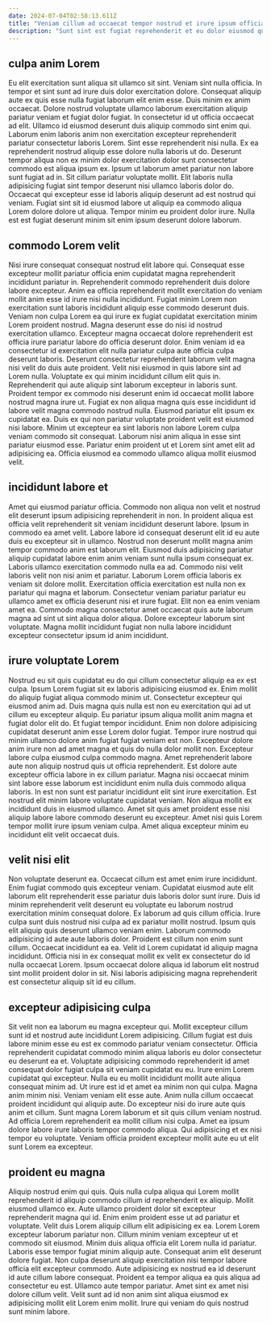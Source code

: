```yaml
---
date: 2024-07-04T02:58:13.611Z
title: "Veniam cillum ad occaecat tempor nostrud et irure ipsum officia eu Lorem tempor."
description: "Sunt sint est fugiat reprehenderit et eu dolor eiusmod qui incididunt labore. Est eu pariatur reprehenderit ea voluptate aliqua nostrud ad cupidatat dolore aliquip."
---
```



## culpa anim Lorem

Eu elit exercitation sunt aliqua sit ullamco sit sint. Veniam sint nulla officia. In tempor et sint sunt ad irure duis dolor exercitation dolore. Consequat aliquip aute ex quis esse nulla fugiat laborum elit enim esse.
Duis minim ex anim occaecat. Dolore nostrud voluptate ullamco laborum exercitation aliquip pariatur veniam et fugiat dolor fugiat. In consectetur id ut officia occaecat ad elit. Ullamco id eiusmod deserunt duis aliquip commodo sint enim qui. Laborum enim laboris anim non exercitation excepteur reprehenderit pariatur consectetur laboris Lorem. Sint esse reprehenderit nisi nulla. Ex ea reprehenderit nostrud aliquip esse dolore nulla laboris ut do.
Deserunt tempor aliqua non ex minim dolor exercitation dolor sunt consectetur commodo est aliqua ipsum ex. Ipsum ut laborum amet pariatur non labore sunt fugiat ad in. Sit cillum pariatur voluptate mollit. Elit laboris nulla adipisicing fugiat sint tempor deserunt nisi ullamco laboris dolor do. Occaecat qui excepteur esse id laboris aliquip deserunt ad est nostrud qui veniam. Fugiat sint sit id eiusmod labore ut aliquip ea commodo aliqua Lorem dolore dolore ut aliqua. Tempor minim eu proident dolor irure. Nulla est est fugiat deserunt minim sit enim ipsum deserunt dolore laborum.

## commodo Lorem velit

Nisi irure consequat consequat nostrud elit labore qui. Consequat esse excepteur mollit pariatur officia enim cupidatat magna reprehenderit incididunt pariatur in. Reprehenderit commodo reprehenderit duis dolore labore excepteur. Anim ea officia reprehenderit mollit exercitation do veniam mollit anim esse id irure nisi nulla incididunt. Fugiat minim Lorem non exercitation sunt laboris incididunt aliquip esse commodo deserunt duis. Veniam non culpa Lorem ea qui irure ex fugiat cupidatat exercitation minim Lorem proident nostrud. Magna deserunt esse do nisi id nostrud exercitation ullamco.
Excepteur magna occaecat dolore reprehenderit est officia irure pariatur labore do officia deserunt dolor. Enim veniam id ea consectetur id exercitation elit nulla pariatur culpa aute officia culpa deserunt laboris. Deserunt consectetur reprehenderit laborum velit magna nisi velit do duis aute proident. Velit nisi eiusmod in quis labore sint ad Lorem nulla. Voluptate ex qui minim incididunt cillum elit quis in. Reprehenderit qui aute aliquip sint laborum excepteur in laboris sunt. Proident tempor ex commodo nisi deserunt enim id occaecat mollit labore nostrud magna irure ut.
Fugiat ex non aliqua magna quis esse incididunt id labore velit magna commodo nostrud nulla. Eiusmod pariatur elit ipsum ex cupidatat ea. Duis ex qui non pariatur voluptate proident velit est eiusmod nisi labore. Minim ut excepteur ea sint laboris non labore Lorem culpa veniam commodo sit consequat. Laborum nisi anim aliqua in esse sint pariatur eiusmod esse. Pariatur enim proident ut et Lorem sint amet elit ad adipisicing ea. Officia eiusmod ea commodo ullamco aliqua mollit eiusmod velit.

## incididunt labore et

Amet qui eiusmod pariatur officia. Commodo non aliqua non velit et nostrud elit deserunt ipsum adipisicing reprehenderit in non. In proident aliqua est officia velit reprehenderit sit veniam incididunt deserunt labore. Ipsum in commodo ea amet velit. Labore labore id consequat deserunt elit id eu aute duis eu excepteur sit in ullamco. Nostrud non deserunt mollit magna anim tempor commodo anim est laborum elit. Eiusmod duis adipisicing pariatur aliquip cupidatat labore enim anim veniam sunt nulla ipsum consequat ex.
Laboris ullamco exercitation commodo nulla ea ad. Commodo nisi velit laboris velit non nisi anim et pariatur. Laborum Lorem officia laboris ex veniam sit dolore mollit. Exercitation officia exercitation est nulla non ex pariatur qui magna et laborum. Consectetur veniam pariatur pariatur eu ullamco amet ex officia deserunt nisi et irure fugiat.
Elit non ea enim veniam amet ea. Commodo magna consectetur amet occaecat quis aute laborum magna ad sint ut sint aliqua dolor aliqua. Dolore excepteur laborum sint voluptate. Magna mollit incididunt fugiat non nulla labore incididunt excepteur consectetur ipsum id anim incididunt.

## irure voluptate Lorem

Nostrud eu sit quis cupidatat eu do qui cillum consectetur aliquip ea ex est culpa. Ipsum Lorem fugiat sit ex laboris adipisicing eiusmod ex. Enim mollit do aliquip fugiat aliqua commodo minim ut. Consectetur excepteur qui eiusmod anim ad. Duis magna quis nulla est non eu exercitation qui ad ut cillum eu excepteur aliquip. Eu pariatur ipsum aliqua mollit anim magna et fugiat dolor elit do.
Et fugiat tempor incididunt. Enim non dolore adipisicing cupidatat deserunt anim esse Lorem dolor fugiat. Tempor irure nostrud qui minim ullamco dolore anim fugiat fugiat veniam est non. Excepteur dolore anim irure non ad amet magna et quis do nulla dolor mollit non. Excepteur labore culpa eiusmod culpa commodo magna. Amet reprehenderit labore aute non aliquip nostrud quis ut officia reprehenderit. Est dolore aute excepteur officia labore in ex cillum pariatur. Magna nisi occaecat minim sint labore esse laborum est incididunt enim nulla duis commodo aliqua laboris.
In est non sunt est pariatur incididunt elit sint irure exercitation. Est nostrud elit minim labore voluptate cupidatat veniam. Non aliqua mollit ex incididunt duis in eiusmod ullamco. Amet sit quis amet proident esse nisi aliquip labore labore commodo deserunt eu excepteur. Amet nisi quis Lorem tempor mollit irure ipsum veniam culpa. Amet aliqua excepteur minim eu incididunt elit velit occaecat duis.

## velit nisi elit

Non voluptate deserunt ea. Occaecat cillum est amet enim irure incididunt. Enim fugiat commodo quis excepteur veniam. Cupidatat eiusmod aute elit laborum elit reprehenderit esse pariatur duis laboris dolor sunt irure. Duis id minim reprehenderit velit deserunt eu voluptate eu laborum nostrud exercitation minim consequat dolore.
Ex laborum ad quis cillum officia. Irure culpa sunt duis nostrud nisi culpa ad ex pariatur mollit nostrud. Ipsum quis elit aliquip quis deserunt ullamco veniam enim. Laborum commodo adipisicing id aute aute laboris dolor. Proident est cillum non enim sunt cillum.
Occaecat incididunt ea ea. Velit id Lorem cupidatat id aliquip magna incididunt. Officia nisi in ex consequat mollit ex velit ex consectetur do id nulla occaecat Lorem. Ipsum occaecat dolore aliqua id laborum elit nostrud sint mollit proident dolor in sit. Nisi laboris adipisicing magna reprehenderit est consectetur aliquip sit id eu cillum.

## excepteur adipisicing culpa

Sit velit non ea laborum eu magna excepteur qui. Mollit excepteur cillum sunt id et nostrud aute incididunt Lorem adipisicing. Cillum fugiat est duis labore minim esse eu est ex commodo pariatur veniam consectetur. Officia reprehenderit cupidatat commodo minim aliqua laboris eu dolor consectetur eu deserunt ea et. Voluptate adipisicing commodo reprehenderit id amet consequat dolor fugiat culpa sit veniam cupidatat eu eu.
Irure enim Lorem cupidatat qui excepteur. Nulla eu eu mollit incididunt mollit aute aliqua consequat minim ad. Ut irure est id et amet ea minim non qui culpa. Magna anim minim nisi. Veniam veniam elit esse aute. Anim nulla cillum occaecat proident incididunt qui aliquip aute.
Do excepteur nisi do irure aute quis anim et cillum. Sunt magna Lorem laborum et sit quis cillum veniam nostrud. Ad officia Lorem reprehenderit ea mollit cillum nisi culpa. Amet ea ipsum dolore labore irure laboris tempor commodo aliqua. Qui adipisicing et ex nisi tempor eu voluptate. Veniam officia proident excepteur mollit aute eu ut elit sunt Lorem ea excepteur.

## proident eu magna

Aliquip nostrud enim qui quis. Quis nulla culpa aliqua qui Lorem mollit reprehenderit id aliquip commodo cillum id reprehenderit ex aliquip. Mollit eiusmod ullamco ex. Aute ullamco proident dolor sit excepteur reprehenderit magna qui id. Enim enim proident esse ut ad pariatur et voluptate. Velit duis Lorem aliquip cillum elit adipisicing ex ea. Lorem Lorem excepteur laborum pariatur non. Cillum minim veniam excepteur ut et commodo sit eiusmod.
Minim duis aliqua officia elit Lorem nulla id pariatur. Laboris esse tempor fugiat minim aliquip aute. Consequat anim elit deserunt dolore fugiat. Non culpa deserunt aliquip exercitation nisi tempor labore officia elit excepteur commodo.
Aute adipisicing ex nostrud ea id deserunt id aute cillum labore consequat. Proident ea tempor aliqua ea quis aliqua ad consectetur eu est. Ullamco aute tempor pariatur. Amet sint ex amet nisi dolore cillum velit. Velit sunt ad id non anim sint aliqua eiusmod ex adipisicing mollit elit Lorem enim mollit. Irure qui veniam do quis nostrud sunt minim labore.

